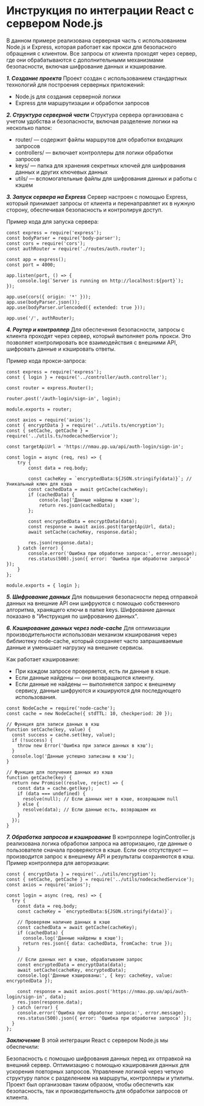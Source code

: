 # Инструкция по интеграции React с сервером Node.js #

В данном примере реализована серверная часть с использованием Node.js и Express, которая работает как прокси для безопасного обращения с клиентом. Все запросы от клиента проходят через сервер, где они обрабатываются с дополнительными механизмами безопасности, включая шифрование данных и кэширование.

***1. Создание проекта***
Проект создан с использованием стандартных технологий для построения серверных приложений:

- Node.js для создания серверной логики
- Express для маршрутизации и обработки запросов

***2. Структура серверной части***
Структура сервера организована с учетом удобства и безопасности, включая разделение логики на несколько папок:

- router/ — содержит файлы маршрутов для обработки входящих запросов
- controllers/ — включает контроллеры для логики обработки запросов
- keys/ — папка для хранения секретных ключей для шифрования данных и других ключевых данных
- utils/ — вспомогательные файлы для шифрования данных и работы с кэшем

***3. Запуск сервера на Express***
Сервер настроен с помощью Express, который принимает запросы от клиента и перенаправляет их в нужную сторону, обеспечивая безопасность и контролируя доступ.

Пример кода для запуска сервера:
```
const express = require('express');
const bodyParser = require('body-parser');
const cors = require('cors');
const authRouter = require('./routes/auth.router');

const app = express();
const port = 4000;

app.listen(port, () => {
    console.log(`Server is running on http://localhost:${port}`);
});

app.use(cors({ origin: '*' }));
app.use(bodyParser.json());
app.use(bodyParser.urlencoded({ extended: true }));

app.use('/', authRouter);
```

***4. Роутер и контроллер***
Для обеспечения безопасности, запросы с клиента проходят через сервер, который выполняет роль прокси. Это позволяет контролировать все взаимодействия с внешними API, шифровать данные и кэшировать ответы.

Пример кода прокси-запроса:
```
const express = require('express');
const { login } = require('../controller/auth.controller');

const router = express.Router();

router.post('/auth-login/sign-in', login);

module.exports = router;
```

```
const axios = require('axios');
const { encryptData } = require('../utils.ts/encryption');
const { setCache, getCache } = require('../utils.ts/nodecachedService');

const targetApiUrl = 'https://nmau.pp.ua/api/auth-login/sign-in';

const login = async (req, res) => {
	try {
		const data = req.body;

		const cacheKey = `encryptedData:${JSON.stringify(data)}`; // Уникальный ключ для кэша
		const cachedData = await getCache(cacheKey);
		if (cachedData) {
			console.log('Данные найдены в кэше');
			return res.json(cachedData);
		};

		const encryptedData = encryptData(data);
		const response = await axios.post(targetApiUrl, data);
		await setCache(cacheKey, response.data);
		
		res.json(response.data);
	} catch (error) {
		console.error('Ошибка при обработке запроса:', error.message);
		res.status(500).json({ error: 'Ошибка при обработке запроса' });
	}
};

module.exports = { login };
```
***5. Шифрование данных***
Для повышения безопасности перед отправкой данных на внешние API они шифруются с помощью собственного алгоритма, хранящего ключи в папке keys. Шифрование данных показано в "Инструкция по шифрованию данных".

***6. Кэширование данных через node-cache***
Для оптимизации производительности использован механизм кэширования через библиотеку node-cache, который сохраняет часто запрашиваемые данные и уменьшает нагрузку на внешние сервисы.

Как работает кэширование:
- При каждом запросе проверяется, есть ли данные в кэше.
- Если данные найдены — они возвращаются клиенту.
- Если данные не найдены — выполняется запрос к внешнему сервису, данные шифруются и кэшируются для последующего использования.

```
const NodeCache = require('node-cache');
const cache = new NodeCache({ stdTTL: 10, checkperiod: 20 });

// Функция для записи данных в кэш
function setCache(key, value) {
  const success = cache.set(key, value);
  if (!success) {
    throw new Error('Ошибка при записи данных в кэш');
  }
  console.log('Данные успешно записаны в кэш');
}

// Функция для получения данных из кэша
function getCache(key) {
  return new Promise((resolve, reject) => {
    const data = cache.get(key);
    if (data === undefined) {
      resolve(null); // Если данных нет в кэше, возвращаем null
    } else {
      resolve(data); // Если данные есть, возвращаем их
    }
  });
}
```

***7. Обработка запросов и кэширование***
В контроллере loginController.js реализована логика обработки запроса на авторизацию, где данные о пользователе сначала проверяются в кэше. Если они отсутствуют — производится запрос к внешнему API и результаты сохраняются в кэш.
Пример контроллера для авторизации:

```
const { encryptData } = require('../utils/encryption');
const { setCache, getCache } = require('../utils/nodecachedService');
const axios = require('axios');

const login = async (req, res) => {
  try {
    const data = req.body;
    const cacheKey = `encryptedData:${JSON.stringify(data)}`;

    // Проверяем наличие данных в кэше
    const cachedData = await getCache(cacheKey);
    if (cachedData) {
      console.log('Данные найдены в кэше');
      return res.json({ data: cachedData, fromCache: true });
    }

    // Если данных нет в кэше, обрабатываем запрос
    const encryptedData = encryptData(data);
    await setCache(cacheKey, encryptedData);
    console.log('Данные кэшированы:', { key: cacheKey, value: encryptedData });

    const response = await axios.post('https://nmau.pp.ua/api/auth-login/sign-in', data);
    res.json(response.data);
  } catch (error) {
    console.error('Ошибка при обработке запроса:', error.message);
    res.status(500).json({ error: 'Ошибка при обработке запроса' });
  }
};
```

***Заключение***
В этой интеграции React с сервером Node.js мы обеспечили:

Безопасность с помощью шифрования данных перед их отправкой на внешний сервер.
Оптимизацию с помощью кэширования данных для ускорения повторных запросов.
Управление логикой через четкую структуру папок с разделением на маршруты, контроллеры и утилиты.
Проект был организован таким образом, чтобы обеспечить как безопасность, так и производительность для обработки запросов от клиента.